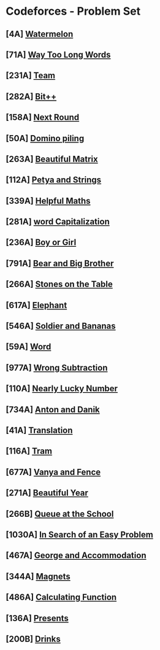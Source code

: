 # Codeforces - Problem Set

## [4A] [Watermelon](https://codeforces.com/contest/4/problem/A)

## [71A] [Way Too Long Words](https://codeforces.com/contest/71/problem/A)

## [231A] [Team](https://codeforces.com/contest/231/problem/A)

## [282A] [Bit++](https://codeforces.com/contest/282/problem/A)

## [158A] [Next Round](https://codeforces.com/contest/158/problem/A)

## [50A] [Domino piling](https://codeforces.com/contest/50/problem/A)

## [263A] [Beautiful Matrix](https://codeforces.com/contest/263/problem/A)

## [112A] [Petya and Strings](https://codeforces.com/contest/112/problem/A)

## [339A] [Helpful Maths](https://codeforces.com/contest/339/problem/A)

## [281A] [word Capitalization](https://codeforces.com/contest/281/problem/A)

## [236A] [Boy or Girl](https://codeforces.com/contest/236/problem/A)

## [791A] [Bear and Big Brother](https://codeforces.com/contest/791/problem/A)

## [266A] [Stones on the Table](https://codeforces.com/contest/266/problem/A)

## [617A] [Elephant](https://codeforces.com/contest/617/problem/A)

## [546A] [Soldier and Bananas](https://codeforces.com/contest/546/problem/A)

## [59A]  [Word](https://codeforces.com/contest/59/problem/A)

## [977A] [Wrong Subtraction](https://codeforces.com/contest/977/problem/A)

## [110A] [Nearly Lucky Number](https://codeforces.com/contest/110/problem/A)

## [734A] [Anton and Danik](https://codeforces.com/contest/734/problem/A)

## [41A]  [Translation](https://codeforces.com/contest/41/problem/A)

## [116A] [Tram](https://codeforces.com/contest/116/problem/A)

## [677A] [Vanya and Fence](https://codeforces.com/contest/677/problem/A)

## [271A] [Beautiful Year](https://codeforces.com/contest/271/problem/A)

## [266B] [Queue at the School](https://codeforces.com/contest/266/problem/B)

## [1030A] [In Search of an Easy Problem](https://codeforces.com/contest/1030/problem/A)

## [467A] [George and Accommodation](https://codeforces.com/contest/467/problem/A)

## [344A] [Magnets](https://codeforces.com/contest/344/problem/A)

## [486A] [Calculating Function](https://codeforces.com/contest/486/problem/A)

## [136A] [Presents](https://codeforces.com/contest/136/problem/A)

## [200B] [Drinks](https://codeforces.com/contest/200/problem/B)